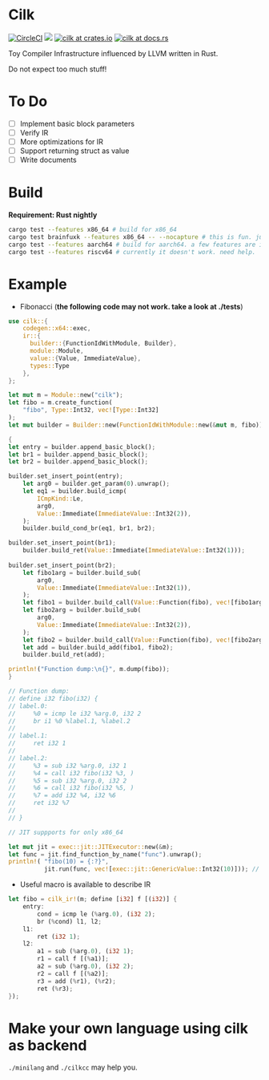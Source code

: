 # Cilk

[![CircleCI](https://circleci.com/gh/maekawatoshiki/cilk.svg?style=shield)](https://circleci.com/gh/maekawatoshiki/cilk)
[![](http://img.shields.io/badge/license-MIT-blue.svg)](./LICENSE)
[![cilk at crates.io](https://img.shields.io/crates/v/cilk.svg)](https://crates.io/crates/cilk)
[![cilk at docs.rs](https://docs.rs/cilk/badge.svg)](https://docs.rs/cilk)

Toy Compiler Infrastructure influenced by LLVM written in Rust.

Do not expect too much stuff!

# To Do

- [ ] Implement basic block parameters
- [ ] Verify IR
- [ ] More optimizations for IR
- [ ] Support returning struct as value
- [ ] Write documents

# Build

**Requirement: Rust nightly**

```sh
cargo test --features x86_64 # build for x86_64
cargo test brainfuxk --features x86_64 -- --nocapture # this is fun. just try it.
cargo test --features aarch64 # build for aarch64. a few features are implemented.
cargo test --features riscv64 # currently it doesn't work. need help.
```

# Example

- Fibonacci (**the following code may not work. take a look at ./tests**)

```rust
use cilk::{
    codegen::x64::exec,
    ir::{
      builder::{FunctionIdWithModule, Builder}, 
      module::Module, 
      value::{Value, ImmediateValue}, 
      types::Type
    },
};

let mut m = Module::new("cilk");
let fibo = m.create_function(
    "fibo", Type::Int32, vec![Type::Int32]
);
let mut builder = Builder::new(FunctionIdWithModule::new(&mut m, fibo));

{
let entry = builder.append_basic_block();
let br1 = builder.append_basic_block();
let br2 = builder.append_basic_block();

builder.set_insert_point(entry);
    let arg0 = builder.get_param(0).unwrap();
    let eq1 = builder.build_icmp(
        ICmpKind::Le,
        arg0,
        Value::Immediate(ImmediateValue::Int32(2)),
    );
    builder.build_cond_br(eq1, br1, br2);

builder.set_insert_point(br1);
    builder.build_ret(Value::Immediate(ImmediateValue::Int32(1)));
 
builder.set_insert_point(br2);
    let fibo1arg = builder.build_sub(
        arg0,
        Value::Immediate(ImmediateValue::Int32(1)),
    );
    let fibo1 = builder.build_call(Value::Function(fibo), vec![fibo1arg]);
    let fibo2arg = builder.build_sub(
        arg0,
        Value::Immediate(ImmediateValue::Int32(2)),
    );
    let fibo2 = builder.build_call(Value::Function(fibo), vec![fibo2arg]);
    let add = builder.build_add(fibo1, fibo2);
    builder.build_ret(add);

println!("Function dump:\n{}", m.dump(fibo));
}

// Function dump:
// define i32 fibo(i32) {       
// label.0:                      
//     %0 = icmp le i32 %arg.0, i32 2
//     br i1 %0 %label.1, %label.2
//        
// label.1:       
//     ret i32 1
//        
// label.2:       
//     %3 = sub i32 %arg.0, i32 1
//     %4 = call i32 fibo(i32 %3, )
//     %5 = sub i32 %arg.0, i32 2                   
//     %6 = call i32 fibo(i32 %5, )
//     %7 = add i32 %4, i32 %6
//     ret i32 %7
//                     
// }                               

// JIT suppports for only x86_64

let mut jit = exec::jit::JITExecutor::new(&m);
let func = jit.find_function_by_name("func").unwrap();
println!( "fibo(10) = {:?}",
          jit.run(func, vec![exec::jit::GenericValue::Int32(10)])); // fibo(10) = 55
```

- Useful macro is available to describe IR

```rust
let fibo = cilk_ir!(m; define [i32] f [(i32)] {
    entry:
        cond = icmp le (%arg.0), (i32 2);
        br (%cond) l1, l2;
    l1:
        ret (i32 1);
    l2:
        a1 = sub (%arg.0), (i32 1);
        r1 = call f [(%a1)];
        a2 = sub (%arg.0), (i32 2);
        r2 = call f [(%a2)];
        r3 = add (%r1), (%r2);
        ret (%r3);
});
```

# Make your own language using cilk as backend

``./minilang`` and ``./cilkcc`` may help you.
